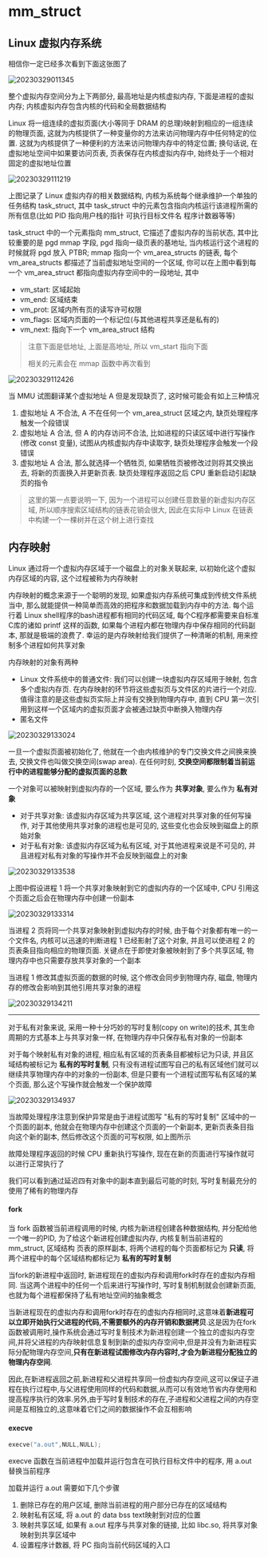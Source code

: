 
# mm_struct

## Linux 虚拟内存系统

相信你一定已经多次看到下面这张图了

![20230329011345](https://raw.githubusercontent.com/learner-lu/picbed/master/20230329011345.png)

整个虚拟内存空间分为上下两部分, 最高地址是内核虚拟内存, 下面是进程的虚拟内存; 内核虚拟内存包含内核的代码和全局数据结构

Linux 将一组连续的虚拟页面(大小等同于 DRAM 的总理)映射到相应的一组连续的物理页面, 这就为内核提供了一种变量你的方法来访问物理内存中任何特定的位置. 这就为内核提供了一种便利的方法来访问物理内存中的特定位置; 换句话说, 在虚拟地址空间中如果要访问页表, 页表保存在内核虚拟内存中, 始终处于一个相对固定的虚拟地址位置

![20230329111219](https://raw.githubusercontent.com/learner-lu/picbed/master/20230329111219.png)

上图记录了 Linux 虚拟内存的相关数据结构, 内核为系统每个继承维护一个单独的任务结构 task_struct, 其中 task_struct 中的元素包含指向内核运行该进程所需的所有信息(比如 PID 指向用户栈的指针 可执行目标文件名 程序计数器等等)

task_struct 中的一个元素指向 mm_struct, 它描述了虚拟内存的当前状态, 其中比较重要的是 pgd mmap 字段, pgd 指向一级页表的基地址, 当内核运行这个进程的时候就将 pgd 放入 PTBR; mmap 指向一个 vm_area_structs 的链表, 每个 vm_area_structs 都描述了当前虚拟地址空间的一个区域, 你可以在上图中看到每一个 vm_area_struct 都指向虚拟内存空间中的一段地址, 其中

- vm_start: 区域起始
- vm_end: 区域结束
- vm_prot: 区域内所有页的读写许可权限
- vm_flags: 区域内页面的一个标记位(与其他进程共享还是私有的)
- vm_next: 指向下一个 vm_area_struct 结构

> 注意下面是低地址, 上面是高地址, 所以 vm_start 指向下面
>
> 相关的元素会在 mmap 函数中再次看到

![20230329112426](https://raw.githubusercontent.com/learner-lu/picbed/master/20230329112426.png)

当 MMU 试图翻译某个虚拟地址 A 但是发现缺页了, 这时候可能会有如上三种情况

1. 虚拟地址 A 不合法, A 不在任何一个 vm_area_struct 区域之内, 缺页处理程序触发一个段错误
2. 虚拟地址 A 合法, 但 A 的内存访问不合法, 比如进程的只读区域中进行写操作(修改 const 变量), 试图从内核虚拟内存中读取字, 缺页处理程序会触发一个段错误
3. 虚拟地址 A 合法, 那么就选择一个牺牲页, 如果牺牲页被修改过则将其交换出去, 将新的页面换入并更新页表. 缺页处理程序返回之后 CPU 重新启动引起缺页的指令

> 这里的第一点要说明一下, 因为一个进程可以创建任意数量的新虚拟内存区域, 所以顺序搜索区域结构的链表花销会很大, 因此在实际中 Linux 在链表中构建一个一棵树并在这个树上进行查找

## 内存映射

Linux 通过将一个虚拟内存区域于一个磁盘上的对象关联起来, 以初始化这个虚拟内存区域的内容, 这个过程被称为内存映射

内存映射的概念来源于一个聪明的发现, 如果虚拟内存系统可集成到传统文件系统当中, 那么就能提供一种简单而高效的把程序和数据加载到内存中的方法. 每个运行着 Linux shell程序的bash进程都有相同的代码区域, 每个C程序都需要来自标准C库的诸如 printf 这样的函数, 如果每个进程内都在物理内存中保存相同的代码副本, 那就是极端的浪费了. 幸运的是内存映射给我们提供了一种清晰的机制, 用来控制多个进程如何共享对象

内存映射的对象有两种

- Linux 文件系统中的普通文件: 我们可以创建一块虚拟内存区域用于映射, 包含多个虚拟内存页. 在内存映射的环节将这些虚拟页与文件区的片进行一个对应. 值得注意的是这些虚拟页实际上并没有交换到物理内存中, 直到 CPU 第一次引用到这样一个区域内的虚拟页面才会被通过缺页中断换入物理内存
- 匿名文件

![20230329133024](https://raw.githubusercontent.com/learner-lu/picbed/master/20230329133024.png)

一旦一个虚拟页面被初始化了, 他就在一个由内核维护的专门交换文件之间换来换去, 交换文件也叫做交换空间(swap area). 在任何时刻, **交换空间都限制着当前运行中的进程能够分配的虚拟页面的总数**

一个对象可以被映射到虚拟内存的一个区域, 要么作为 **共享对象**, 要么作为 **私有对象**

- 对于共享对象: 该虚拟内存区域为共享区域, 这个进程对共享对象的任何写操作, 对于其他使用共享对象的进程也是可见的, 这些变化也会反映到磁盘上的原始对象
- 对于私有对象: 该虚拟内存区域为私有区域, 对于其他进程来说是不可见的, 并且进程对私有对象的写操作并不会反映到磁盘上的对象

![20230329133538](https://raw.githubusercontent.com/learner-lu/picbed/master/20230329133538.png)

上图中假设进程 1 将一个共享对象映射到它的虚拟内存的一个区域中, CPU 引用这个页面之后会在物理内存中创建一份副本

![20230329133314](https://raw.githubusercontent.com/learner-lu/picbed/master/20230329133314.png)

当进程 2 页将同一个共享对象映射到虚拟内存的时候, 由于每个对象都有唯一的一个文件名, 内核可以迅速的判断进程 1 已经影射了这个对象, 并且可以使进程 2 的页表条目指向相应的物理页面. 关键点在于即使对象被映射到了多个共享区域, 物理内存中也只需要存放共享对象的一个副本

当进程 1 修改其虚拟页面的数据的时候, 这个修改会同步到物理内存, 磁盘, 物理内存的修改会影响到其他引用共享对象的进程

![20230329134211](https://raw.githubusercontent.com/learner-lu/picbed/master/20230329134211.png)

---

对于私有对象来说, 采用一种十分巧妙的写时复制(copy on write)的技术, 其生命周期的方式基本上与共享对象一样, 在物理内存中只保存私有对象的一份副本

对于每个映射私有对象的进程, 相应私有区域的页表条目都被标记为只读, 并且区域结构被标记为 **私有的写时复制**, 只有没有进程试图写自己的私有区域他们就可以继续共享物理内存中的对象的一份副本, 但是只要有一个进程试图写私有区域的某个页面, 那么这个写操作就会触发一个保护故障

![20230329134937](https://raw.githubusercontent.com/learner-lu/picbed/master/20230329134937.png)

当故障处理程序注意到保护异常是由于进程试图写 "私有的写时复制" 区域中的一个页面的副本, 他就会在物理内存中创建这个页面的一个新副本, 更新页表条目指向这个新的副本, 然后修改这个页面的可写权限, 如上图所示

故障处理程序返回的时候 CPU 重新执行写操作, 现在在新的页面进行写操作就可以进行正常执行了

我们可以看到通过延迟四有对象中的副本直到最后可能的时刻, 写时复制最充分的使用了稀有的物理内存

#### fork

当 fork 函数被当前进程调用的时候, 内核为新进程创建各种数据结构, 并分配给他一个唯一的PID, 为了给这个新进程创建虚拟内存, 内核复制当前进程的 mm_struct, 区域结构 页表的原样副本, 将两个进程的每个页面都标记为 **只读**, 将两个进程中的每个区域结构都标记为 **私有的写时复制**

当fork的新进程中返回时, 新进程现在的虚拟内存和调用fork时存在的虚拟内存相同. 当这两个进程中的任何一个后来进行写操作时, 写时复制机制就会创建新页面, 也就为每个进程都保持了私有地址空间的抽象概念

当新进程现在的虚拟内存和调用fork时存在的虚拟内存相同时,这意味着**新进程可以立即开始执行父进程的代码,不需要额外的内存开销和数据拷贝**.这是因为在fork函数被调用时,操作系统会通过写时复制技术为新进程创建一个独立的虚拟内存空间,并将父进程的内存映射信息复制到新的虚拟内存空间中,但是并没有为新进程实际分配物理内存空间,**只有在新进程试图修改内存内容时,才会为新进程分配独立的物理内存空间**.

因此,在新进程返回之前,新进程和父进程共享同一份虚拟内存空间,这可以保证子进程在执行过程中,与父进程使用同样的代码和数据,从而可以有效地节省内存使用和提高程序执行的效率.另外,由于写时复制技术的存在,子进程和父进程之间的内存空间是互相独立的,这意味着它们之间的数据操作不会互相影响

#### execve

```c
execve("a.out",NULL,NULL);
```

execve 函数在当前进程中加载并运行包含在可执行目标文件中的程序, 用 a.out 替换当前程序

加载并运行 a.out 需要如下几个步骤

1. 删除已存在的用户区域, 删除当前进程的用户部分已存在的区域结构
2. 映射私有区域, 将 a.out 的 data bss text映射到对应的位置
3. 映射共享区域, 如果有 a.out 程序与共享对象的链接, 比如 libc.so, 将共享对象映射到共享区域中
4. 设置程序计数器, 将 PC 指向当前代码区域的入口